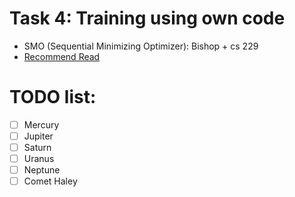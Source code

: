 # Task 4: Training using own code
- SMO (Sequential Minimizing Optimizer): Bishop + cs 229
- [Recommend Read](https://www.csie.ntu.edu.tw/~r97002/temp/num_optimization.pdf)

# TODO list:
- [ ] Mercury
- [ ] Jupiter
- [ ] Saturn
- [ ] Uranus
- [ ] Neptune
- [ ] Comet Haley
